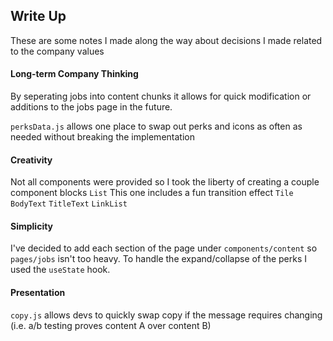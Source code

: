 ## Write Up
These are some notes I made along the way about decisions I made related to the company values
#### Long-term Company Thinking
By seperating jobs into content chunks it allows for quick modification or additions to the jobs page in the future.

`perksData.js` allows one place to swap out perks and icons as often as needed without breaking the implementation
#### Creativity
Not all components were provided so I took the liberty of creating a couple component blocks
`List` This one includes a fun transition effect
`Tile`
`BodyText`
`TitleText`
`LinkList`
#### Simplicity
I've decided to add each section of the page under `components/content` so `pages/jobs` isn't too heavy.
To handle the expand/collapse of the perks I used the `useState` hook.
#### Presentation
`copy.js` allows devs to quickly swap copy if the message requires changing (i.e. a/b testing proves content A over content B)

